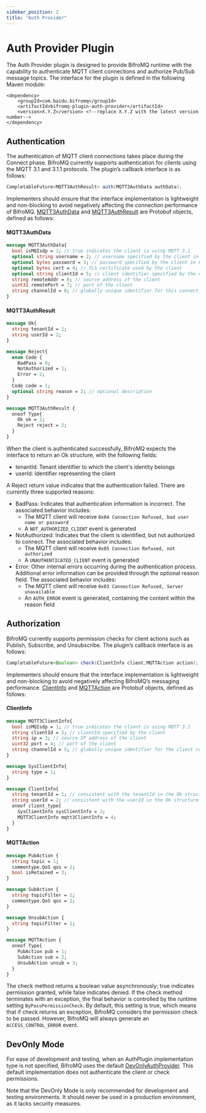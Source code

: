 ```yaml
---
sidebar_position: 2
title: "Auth Provider"
---
```


# Auth Provider Plugin

The Auth Provider plugin is designed to provide BifroMQ runtime with the capability to authenticate MQTT client connections and authorize Pub/Sub message topics. The interface for the plugin is defined in the following Maven module:

```
<dependency>
    <groupId>com.baidu.bifromq</groupId>
    <artifactId>bifromq-plugin-auth-provider</artifactId>
    <version>X.Y.Z</version> <!--replace X.Y.Z with the latest version number-->
</dependency>
```

## Authentication

The authentication of MQTT client connections takes place during the Connect phase. BifroMQ currently supports authentication for clients using the MQTT 3.1 and 3.1.1 protocols. The plugin’s callback interface is as follows:

```java
CompletableFuture<MQTT3AuthResult> auth(MQTT3AuthData authData);
```

Implementers should ensure that the interface implementation is lightweight and non-blocking to avoid negatively affecting the connection performance of BifroMQ.
[MQTT3AuthData](https://github.com/bifromqio/bifromq/blob/main/bifromq-plugin/bifromq-plugin-auth-provider/src/main/proto/mqtt3_auth_types.proto)
and [MQTT3AuthResult](https://github.com/bifromqio/bifromq/blob/main/bifromq-plugin/bifromq-plugin-auth-provider/src/main/proto/mqtt3_auth_types.proto) are Protobuf objects, defined as follows:

#### MQTT3AuthData

```protobuf
message MQTT3AuthData{
  bool isMQIsdp = 1; // true indicates the client is using MQTT 3.1
  optional string username = 2; // username specified by the client in Connect
  optional bytes password = 3; // password specified by the client in Connect
  optional bytes cert = 4; // TLS certificate used by the client
  optional string clientId = 5; // client identifier specified by the client in Connect
  string remoteAddr = 6; // source address of the client
  uint32 remotePort = 7; // port of the client
  string channelId = 8; // globally unique identifier for this connection
}
```

#### MQTT3AuthResult

```protobuf
message Ok{
  string tenantId = 1;
  string userId = 2;
}

message Reject{
  enum Code {
    BadPass = 0;
    NotAuthorized = 1;
    Error = 2;
  }
  Code code = 1;
  optional string reason = 2; // optional description
}

message MQTT3AuthResult {
  oneof Type{
    Ok ok = 1;
    Reject reject = 2;
  }
}
```

When the client is authenticated successfully, BifroMQ expects the interface to return an Ok structure, with the following fields:

* tenantId: Tenant identifier to which the client's identity belongs
* userId: Identifier representing the client

A Reject return value indicates that the authentication failed. There are currently three supported reasons:

* BadPass: Indicates that authentication information is incorrect. The associated behavior includes:
    * The MQTT client will receive `0x04 Connection Refused, bad user name or password`
    * A `NOT_AUTHORIZED_CLIENT` event is generated
* NotAuthorized: Indicates that the client is identified, but not authorized to connect. The associated behavior includes:
    * The MQTT client will receive `0x05 Connection Refused, not authorized`
    * A `UNAUTHENTICATED_CLIENT` event is generated
* Error: Other internal errors occurring during the authentication process. Additional error information can be provided through the optional reason field. The associated behavior includes:
    * The MQTT client will receive `0x03 Connection Refused, Server unavailable`
    * An `AUTH_ERROR` event is generated, containing the content within the reason field

## Authorization

BifroMQ currently supports permission checks for client actions such as Publish, Subscribe, and Unsubscribe. The plugin’s callback interface is as follows:

```java
CompletableFuture<Boolean> check(ClientInfo client,MQTTAction action);
```

Implementers should ensure that the interface implementation is lightweight and non-blocking to avoid negatively affecting BifroMQ’s messaging performance.
[ClientInfo](https://github.com/bifromqio/bifromq/blob/main/bifromq-common-type/src/main/proto/commontype/ClientInfo.proto)
and [MQTTAction](https://github.com/bifromqio/bifromq/blob/main/bifromq-plugin/bifromq-plugin-auth-provider/src/main/proto/mqtt_actions.proto) are Protobuf objects, defined as follows:

#### ClientInfo

```protobuf
message MQTT3ClientInfo{
  bool isMQIsdp = 1; // true indicates the client is using MQTT 3.1
  string clientId = 2; // clientId specified by the client
  string ip = 3; // source IP address of the client
  uint32 port = 4; // port of the client
  string channelId = 5; // globally unique identifier for the client connection
}

message SysClientInfo{
  string type = 1;
}

message ClientInfo{
  string tenantId = 1; // consistent with the tenantId in the Ok structure returned by the auth method
  string userId = 2; // consistent with the userId in the Ok structure returned by the auth method
  oneof client_type{
    SysClientInfo sysClientInfo = 3;
    MQTT3ClientInfo mqtt3ClientInfo = 4;
  }
}
```

#### MQTTAction

```protobuf
message PubAction {
  string topic = 1;
  commontype.QoS qos = 2;
  bool isRetained = 3;
}

message SubAction {
  string topicFilter = 1;
  commontype.QoS qos = 2;
}

message UnsubAction {
  string topicFilter = 1;
}

message MQTTAction {
  oneof Type{
    PubAction pub = 1;
    SubAction sub = 2;
    UnsubAction unsub = 3;
  }
}
```

The check method returns a boolean value asynchronously; true indicates permission granted, while false indicates denied. If the check method terminates with an exception, the final behavior is controlled by the runtime
setting `ByPassPermissionCheck`. By default, this setting is true, which means that if check returns an exception, BifroMQ considers the permission check to be passed. However, BifroMQ will always generate an `ACCESS_CONTROL_ERROR` event.

## DevOnly Mode

For ease of development and testing, when an AuthPlugin implementation type is not specified, BifroMQ uses the
default [DevOnlyAuthProvider](https://github.com/bifromqio/bifromq/blob/main/bifromq-server/src/main/java/com/baidu/bifromq/server/service/authprovider/DevOnlyAuthProvider.java). This default implementation does not authenticate the client or
check permissions.

Note that the DevOnly Mode is only recommended for development and testing environments. It should never be used in a production environment, as it lacks security measures.
   
